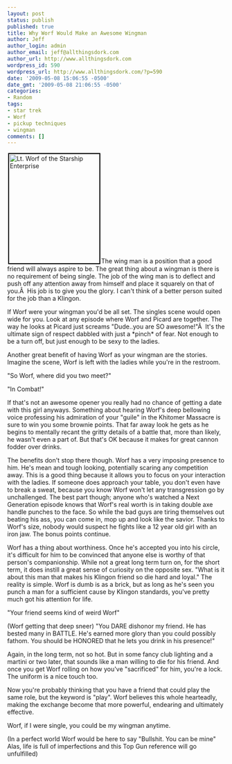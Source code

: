 ```yaml
---
layout: post
status: publish
published: true
title: Why Worf Would Make an Awesome Wingman
author: Jeff
author_login: admin
author_email: jeff@allthingsdork.com
author_url: http://www.allthingsdork.com
wordpress_id: 590
wordpress_url: http://www.allthingsdork.com/?p=590
date: '2009-05-08 15:06:55 -0500'
date_gmt: '2009-05-08 21:06:55 -0500'
categories:
- Random
tags:
- star trek
- Worf
- pickup techniques
- wingman
comments: []
---
```

<p><img class="alignleft size-full wp-image-591" style="border: 2px solid black; margin: 2px;" title="250px-worftng" src="http://www.allthingsdork.com/wp-content/uploads/2009/05/250px-worftng.jpg" alt="Lt. Worf of the Starship Enterprise" width="209" height="252" />The wing man is a position that a good friend will always aspire to be. The great thing about a wingman is there is no requirement of being single. The job of the wing man is to deflect and push off any attention away from himself and place it squarely on that of you.&Acirc;&nbsp; His job is to give you the glory. I can't think of a better person suited for the job than a Klingon.</p>
<p>If Worf were your wingman you'd be all set. The singles scene would open wide for you. Look at any episode where Worf and Picard are together. The way he looks at Picard just screams "Dude..you are SO awesome!"&Acirc;&nbsp; It's the ultimate sign of respect dabbled with just a *pinch* of fear. Not enough to be a turn off, but just enough to be sexy to the ladies.</p>
<p>Another great benefit of having Worf as your wingman are the stories. Imagine the scene, Worf is left with the ladies while you're in the restroom.</p>
<p>"So Worf, where did you two meet?"</p>
<p>"In Combat!"</p>
<p>If that's not an awesome opener you really had no chance of getting a date with this girl anyways. Something about hearing Worf's deep bellowing voice professing his admiration of your "guile" in the Khitomer Massacre is sure to win you some brownie points. That far away look he gets as he begins to mentally recant the gritty details of a battle that, more than likely, he wasn't even a part of. But that's OK because it makes for great cannon fodder over drinks.</p>
<p>The benefits don't stop there though. Worf has a very imposing presence to him. He's mean and tough looking, potentially scaring any competition away. This is a good thing because it allows you to focus on your interaction with the ladies. If someone does approach your table, you don't even have to break a sweat, because you know Worf won't let any transgression go by unchallenged. The best part though; anyone who's watched a Next Generation episode knows that Worf's real worth is in taking double axe handle punches to the face. So while the bad guys are tiring themselves out beating his ass, you can come in, mop up and look like the savior. Thanks to Worf's size, nobody would suspect he fights like a 12 year old girl with an iron jaw. The bonus points continue.</p>
<p>Worf has a thing about worthiness. Once he's accepted you into his circle, it's difficult for him to be convinced that anyone else is worthy of that person's companionship. While not a great long term turn on, for the short term, it does instill a great sense of curiosity on the opposite sex. "What is it about this man that makes his Klingon friend so die hard and loyal." The reality is simple. Worf is dumb is as a brick, but as long as he's seen you punch a man for a sufficient cause by Klingon standards, you've pretty much got his attention for life.</p>
<p>"Your friend seems kind of weird Worf"</p>
<p>(Worf getting that deep sneer) "You DARE dishonor my friend. He has bested many in BATTLE. He's earned more glory than you could possibly fathom. You should be HONORED that he lets you drink in his presence!"</p>
<p>Again, in the long term, not so hot. But in some fancy club lighting and a martini or two later, that sounds like a man willing to die for his friend. And once you get Worf rolling on how you've "sacrificed" for him, you're a lock. The uniform is a nice touch too.</p>
<p>Now you're probably thinking that you have a friend that could play the same role, but the keyword is "play". Worf believes this whole hearteadly, making the exchange become that more powerful, endearing and ultimately effective.</p>
<p>Worf, if I were single, you could be my wingman anytime.</p>
<p>(In a perfect world Worf would be here to say "Bullshit. You can be mine" Alas, life is full of imperfections and this Top Gun reference will go unfulfilled)</p>
